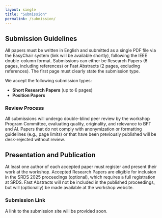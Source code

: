 ```yaml
---
layout: single
title: "Submission"
permalink: /submission/
---
```


## Submission Guidelines
All papers must be written in English and submitted as a single PDF file via the EasyChair system (link will be available shortly), following the IEEE double-column format. Submissions can either be Research Papers (6 pages, including references) or Fast Abstracts (2 pages, excluding references). The first page must clearly state the submission type.

We accept the following submission types:

- **Short Research Papers** (up to 6 pages)
- **Position Papers**


### Review Process

All submissions will undergo double-blind peer review by the workshop Program Committee, evaluating quality, originality, and relevance to BFT and AI. Papers that do not comply with anonymization or formatting guidelines (e.g., page limits) or that have been previously published will be desk-rejected without review.

## Presentation and Publication

At least one author of each accepted paper must register and present their work at the workshop. Accepted Research Papers are eligible for inclusion in the SRDS 2025 proceedings (optional), which requires a full registration at SRDS. Fast Abstracts will not be included in the published proceedings, but will (optionally) be made available at the workshop website.


### Submission Link

A link to the submission site will be provided soon.


